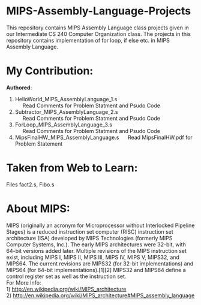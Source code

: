 MIPS-Assembly-Language-Projects
===============================

This repository contains MIPS Assembly Language class projects given in our Intermediate CS 240 
Computer Organization class. The projects in this repository contains implementation of for loop, 
if else etc. in MIPS Assembly Language.

My Contribution:
================
   <b>Authored</b>: <br>
   1) HelloWorld_MIPS_AssemblyLanguage_1.s<br>  &nbsp;&nbsp;&nbsp;&nbsp; Read Comments for Problem Statment and Psudo Code
   2) Subtractor_MIPS_AssemblyLanguage_2.s<br> &nbsp;&nbsp;&nbsp;&nbsp; Read Comments for Problem Statment and Psudo Code
   3) ForLoop_MIPS_AssemblyLanguage_3.s<br>  &nbsp;&nbsp;&nbsp;&nbsp; Read Comments for Problem Statment and Psudo Code
   4) MipsFinalHW_MIPS_AssemblyLanguage.s &nbsp;&nbsp;&nbsp;&nbsp; Read MipsFinalHW.pdf for Problem Statement<br>

Taken from Web to Learn:
========================
 Files   fact2.s, Fibo.s

About MIPS:
===========
   MIPS (originally an acronym for Microprocessor without Interlocked Pipeline Stages) is a reduced 
   instruction set computer (RISC) instruction set architecture (ISA) developed by MIPS Technologies 
   (formerly MIPS Computer Systems, Inc.). The early MIPS architectures were 32-bit, with 64-bit versions 
   added later. Multiple revisions of the MIPS instruction set exist, including MIPS I, MIPS II, MIPS III,
   MIPS IV, MIPS V, MIPS32, and MIPS64. The current revisions are MIPS32 (for 32-bit implementations) and 
   MIPS64 (for 64-bit implementations).[1][2] MIPS32 and MIPS64 define a control register set as well as 
   the instruction set.
   <br>
   For More Info:<br> 
    1) http://en.wikipedia.org/wiki/MIPS_architecture <br>
    2) http://en.wikipedia.org/wiki/MIPS_architecture#MIPS_assembly_language
